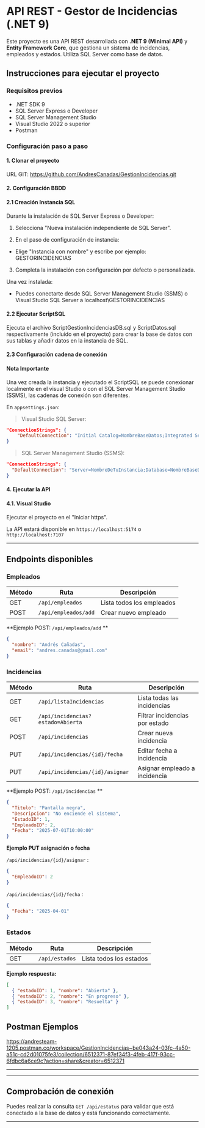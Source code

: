 # API REST - Gestor de Incidencias (.NET 9)

Este proyecto es una API REST desarrollada con **.NET 9 (Minimal API)** y **Entity Framework Core**, que gestiona un sistema de incidencias, empleados y estados. Utiliza SQL Server como base de datos.

## Instrucciones para ejecutar el proyecto

### Requisitos previos

- .NET SDK 9
- SQL Server Express o Developer
- SQL Server Management Studio
- Visual Studio 2022 o superior
- Postman

### Configuración paso a paso

#### 1. Clonar el proyecto

URL GIT: https://github.com/AndresCanadas/GestionIncidencias.git

#### 2. Configuración BBDD

#### 2.1 Creación Instancia SQL

Durante la instalación de SQL Server Express o Developer:

 1. Selecciona "Nueva instalación independiente de SQL Server".

 2. En el paso de configuración de instancia:

  - Elige "Instancia con nombre" y escribe por ejemplo: GESTORINCIDENCIAS

 3. Completa la instalación con configuración por defecto o personalizada.

Una vez instalada:

  - Puedes conectarte desde SQL Server Management Studio (SSMS) o Visual Studio SQL Server a localhost\GESTORINCIDENCIAS

#### 2.2 Ejecutar ScriptSQL

Ejecuta el archivo ScriptGestionIncidenciasDB.sql y ScriptDatos.sql respectivamente (incluido en el proyecto) para crear la base de datos con sus tablas y añadir datos en la instancia de SQL.

#### 2.3 Configuración cadena de conexión

#### Nota Importante

Una vez creada la instancia y ejecutado el ScriptSQL se puede conexionar localmente en el visual Studio o con el SQL Server Management Studio (SSMS), las cadenas de conexión son diferentes.

En `appsettings.json`:

> Visual Studio SQL Server:

```json
"ConnectionStrings": {
    "DefaultConnection": "Initial Catalog=NombreBaseDatos;Integrated Security=True;Trust Server Certificate=True;"
}
```

> SQL Server Management Studio (SSMS):

```json
"ConnectionStrings": {
  "DefaultConnection": "Server=NombreDeTuInstancia;Database=NombreBaseDatos;Trusted_Connection=True;TrustServerCertificate=True;"
}
```


#### 4. Ejecutar la API

#### 4.1. Visual Studio

Ejecutar el proyecto en el "Iniciar https".

La API estará disponible en `https://localhost:5174` o `http://localhost:7107`

---


## Endpoints disponibles

### Empleados

| Método | Ruta                  | Descripción               |
| ------ | --------------------- | ------------------------- |
| GET    | `/api/empleados`      | Lista todos los empleados |
| POST   | `/api/empleados/add`  | Crear nuevo empleado      |

**Ejemplo POST: `/api/empleados/add` **

```json
{
  "nombre": "Andrés Cañadas",
  "email": "andres.canadas@gmail.com"
}
```

### Incidencias

| Método | Ruta                              | Descripción                          |
| ------ | --------------------------------- | ------------------------------------ |
| GET    | `/api/listaIncidencias`           | Lista todas las incidencias          |
| GET    | `/api/incidencias?estado=Abierta` | Filtrar incidencias por estado       |
| POST   | `/api/incidencias`                | Crear nueva incidencia               |
| PUT    | `/api/incidencias/{id}/fecha`     | Editar fecha a incidencia            |
| PUT    | `/api/incidencias/{id}/asignar`   | Asignar empleado a incidencia        |

**Ejemplo POST: `/api/incidencias` **

```json
{
  "Titulo": "Pantalla negra",
  "Descripcion": "No enciende el sistema",
  "EstadoID": 1,
  "EmpleadoID": 2,
  "Fecha": "2025-07-01T10:00:00"
}
```

**Ejemplo PUT asignación o fecha**

 `/api/incidencias/{id}/asignar` :

```json
{
  "EmpleadoID": 2
}
```

`/api/incidencias/{id}/fecha` :

```json
{
  "Fecha": "2025-04-01"
}
```

### Estados

| Método | Ruta           | Descripción             |
| ------ | -------------- | ----------------------- |
| GET    | `/api/estados` | Lista todos los estados |

**Ejemplo respuesta:**

```json
[
  { "estadoID": 1, "nombre": "Abierta" },
  { "estadoID": 2, "nombre": "En progreso" },
  { "estadoID": 3, "nombre": "Resuelta" }
]
```

## Postman Ejemplos

https://andresteam-1205.postman.co/workspace/GestionIncidencias~be043a24-03fc-4a50-a51c-cd2d01075fe3/collection/6512371-87ef34f3-4feb-417f-93cc-6fdbc6a6ce9c?action=share&creator=6512371

---

---

## Comprobación de conexión

Puedes realizar la consulta `GET /api/estatus` para validar que está conectado a la base de datos y está funcionando correctamente.

---



